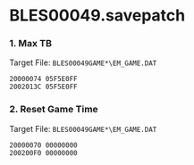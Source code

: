 # BLES00049.savepatch

### 1. Max TB

Target File: `BLES00049GAME*\EM_GAME.DAT`

```
20000074 05F5E0FF
2002013C 05F5E0FF
```

### 2. Reset Game Time

Target File: `BLES00049GAME*\EM_GAME.DAT`

```
20000070 00000000
200200F0 00000000
```

